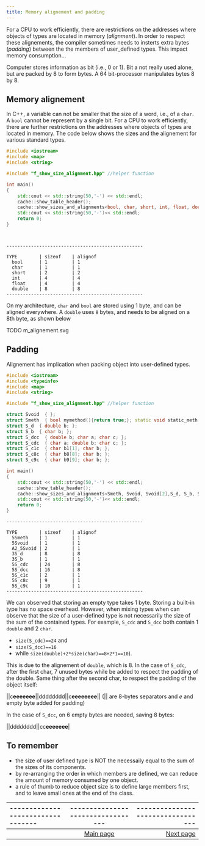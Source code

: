 ```yaml
---
title: Memory alignement and padding
---
```


For a CPU to work efficiently, there are restrictions on the addresses where objects of types are located in memory (_alignment_). In order to respect these alignements, the compiler sometimes needs to insterts extra bytes (_padding_) between the the members of user_defined types. This impact memory consumption...

Computer stores information as bit (i.e., 0 or 1). Bit a not really used alone, but are packed by 8 to form bytes. A 64 bit-processor manipulates bytes 8 by 8. 

## Memory alignement

In C++, a variable can not be smaller that the size of a word, i.e., of a `char`. A `bool` cannot be represent by a single bit. For a CPU to work efficiently, there are further restrictions on the addresses where objects of types are located in memory. The code below shows the sizes and the alignement for various standard types.

```cpp
#include <iostream>
#include <map>
#include <string>

#include "f_show_size_alignment.hpp" //helper function

int main()
{
    std::cout << std::string(50,'-') << std::endl;
    cache::show_table_header();
    cache::show_sizes_and_alignments<bool, char, short, int, float, double>();
    std::cout << std::string(50,'-')<< std::endl;
    return 0;
}




```

```
--------------------------------------------------

TYPE		| sizeof	| alignof
  bool    	| 1 		| 1
  char    	| 1 		| 1
  short   	| 2 		| 2
  int     	| 4 		| 4
  float   	| 4 		| 4
  double  	| 8 		| 8
--------------------------------------------------

```
On my architecture, `char` and `bool` are stored using 1 byte, and can be aligned everywhere. A `double` uses  `8` bytes, and needs to be aligned on a 8th byte, as shown below 

TODO m_alignement.svg

## Padding 

Alignement has implication when packing object into user-defined types.


```cpp
#include <iostream>
#include <typeinfo>
#include <map>
#include <string>

#include "f_show_size_alignment.hpp" //helper function

struct Svoid  { };
struct Smeth  { bool mymethod(){return true;}; static void static_meth(){return;} };
struct S_d  { double b; };
struct S_b  { char b; };
struct S_dcc  { double b; char a; char c; };
struct S_cdc  { char a; double b; char c; };
struct S_c1c  { char b1[1]; char b; };
struct S_c8c  { char b8[8]; char b; };
struct S_c9c  { char b9[9]; char b; };

int main()
{
    std::cout << std::string(50,'-') << std::endl;
    cache::show_table_header();
    cache::show_sizes_and_alignments<Smeth, Svoid, Svoid[2],S_d, S_b, S_cdc, S_dcc, S_c1c, S_c8c, S_c9c>();    
    std::cout << std::string(50,'-')<< std::endl;
    return 0;
}

```

```
--------------------------------------------------

TYPE		| sizeof	| alignof
  5Smeth  	| 1 		| 1
  5Svoid  	| 1 		| 1
  A2_5Svoid	| 2 		| 1
  3S_d    	| 8 		| 8
  3S_b    	| 1 		| 1
  5S_cdc  	| 24 		| 8
  5S_dcc  	| 16 		| 8
  5S_c1c  	| 2 		| 1
  5S_c8c  	| 9 		| 1
  5S_c9c  	| 10 		| 1
--------------------------------------------------

```

We can observed that storing an empty type takes 1 byte. Storing a built-in type has no space overhead. However, when mixing types when can observe that the size of a user-defined type is not necessarily the size of the sum of the contained types. For example, `S_cdc` and `S_dcc` both contain 1 `double` and 2 `char`.

 * `size(S_cdc)==24` and
 * `size(S_dcc)==16` 
 * while `size(double)+2*size(char)==8+2*1==10`).

 This is due to the alignement of `double`, which is 8. In the case of `S_cdc`, after the first char, 7 unused bytes while be added to respect the padding of the double. Same thing after the second char, to respect the padding of the object itself:

 ||c**eeeeeee**||dddddddd||c**eeeeeeee**|| (|| are 8-bytes separators and *e* and empty byte added for padding)

 In the case of `S_dcc`, on 6 empty bytes are needed, saving 8 bytes:

 ||dddddddd||cc**eeeeeee**|




## To remember

 * the size of user defined type is NOT the necessaily equal to the sum of the sizes of its components. 
 * by re-arranging the order in which members are defined, we can reduce the amount of memory consumed by one object.
 * a rule of thumb to reduce object size is to define large members first, and to leave small ones at the end of the class.


 | --------------------------------- | --------------------------------- | --------------------------------- |
|:--|:--:|--:|
|  | [Main page](index.html) | [Next page](cache_lines.html) |
